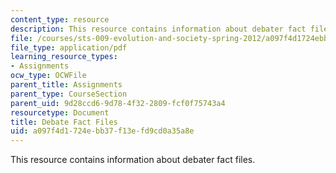 ```yaml
---
content_type: resource
description: This resource contains information about debater fact files.
file: /courses/sts-009-evolution-and-society-spring-2012/a097f4d1724ebb37f13efd9cd0a35a8e_MITSTS_009S12_dbt_ft_fls.pdf
file_type: application/pdf
learning_resource_types:
- Assignments
ocw_type: OCWFile
parent_title: Assignments
parent_type: CourseSection
parent_uid: 9d28ccd6-9d78-4f32-2809-fcf0f75743a4
resourcetype: Document
title: Debate Fact Files
uid: a097f4d1-724e-bb37-f13e-fd9cd0a35a8e
---
```

This resource contains information about debater fact files.

